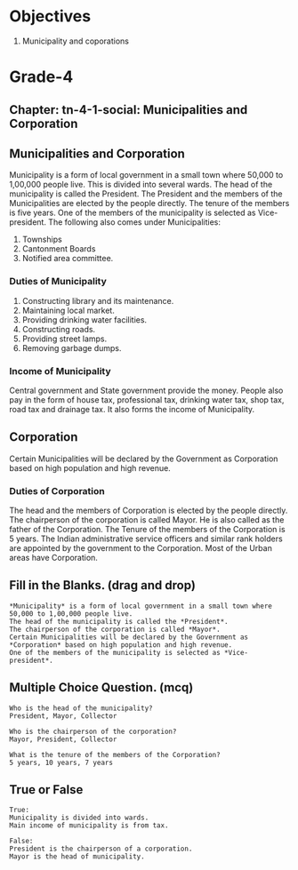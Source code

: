 # Objectives

1. Municipality and coporations

# Grade-4

## Chapter: tn-4-1-social: Municipalities and Corporation
## Municipalities and Corporation
Municipality is a form of local government in a small town where 50,000 to 1,00,000 people live. This is divided into several wards. The head of the municipality is called the President. The President and the members of the Municipalities are elected by the people directly. The tenure of the members is five years. One of the members of the municipality is selected as Vice-president.
The following also comes under Municipalities:
1.	Townships
2.	Cantonment Boards 
3.	Notified area committee.

### Duties of Municipality
1.	Constructing library and its maintenance.
2.	Maintaining local market.
3.	Providing drinking water facilities.
4.	Constructing roads.
5.	Providing street lamps.
6.	Removing garbage dumps.

### Income of Municipality
Central government and State government provide the money. People also pay in the form of house tax, professional tax, drinking water tax, shop tax, road tax and drainage tax. It also forms the income of Municipality.

## Corporation
Certain Municipalities will be declared by the Government as Corporation based on high population and high revenue.

### Duties of Corporation
The head and the members of Corporation is elected by the people directly. The chairperson of the corporation is called Mayor. He is also called as the father of the Corporation. The Tenure of the members of the Corporation is 5 years. The Indian administrative service officers and similar rank holders are appointed by the government to the Corporation. Most of the Urban areas have Corporation.

## Fill in the Blanks. (drag and drop)
```
*Municipality* is a form of local government in a small town where 50,000 to 1,00,000 people live.
The head of the municipality is called the *President*.
The chairperson of the corporation is called *Mayor*.
Certain Municipalities will be declared by the Government as *Corporation* based on high population and high revenue.
One of the members of the municipality is selected as *Vice-president*.
```
## Multiple Choice Question. (mcq)
```
Who is the head of the municipality?
President, Mayor, Collector

Who is the chairperson of the corporation?
Mayor, President, Collector

What is the tenure of the members of the Corporation?
5 years, 10 years, 7 years
```
## True or False
```
True: 
Municipality is divided into wards.
Main income of municipality is from tax.

False:
President is the chairperson of a corporation.
Mayor is the head of municipality.
```
